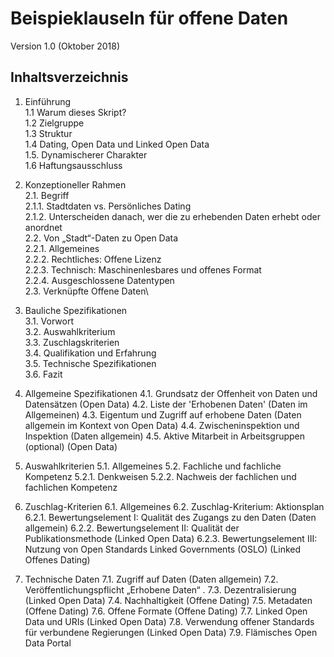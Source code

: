 # Beispieklauseln für offene Daten
Version 1.0 (Oktober 2018)

## Inhaltsverzeichnis

1. Einführung\
  1.1 Warum dieses Skript?\
    1.2 Zielgruppe\
    1.3 Struktur\
    1.4 Dating, Open Data und Linked Open Data\
    1.5. Dynamischerer Charakter\
    1.6 Haftungsausschluss

2. Konzeptioneller Rahmen\
    2.1. Begriff\
        2.1.1. Stadtdaten vs. Persönliches Dating\
        2.1.2. Unterscheiden danach, wer die zu erhebenden Daten erhebt oder anordnet\
    2.2. Von „Stadt“-Daten zu Open Data\
        2.2.1. Allgemeines\
        2.2.2. Rechtliches: Offene Lizenz\
        2.2.3. Technisch: Maschinenlesbares und offenes Format\
        2.2.4. Ausgeschlossene Datentypen\
    2.3. Verknüpfte Offene Daten\

3. Bauliche Spezifikationen\
    3.1. Vorwort\
    3.2. Auswahlkriterium\
    3.3. Zuschlagskriterien\
    3.4. Qualifikation und Erfahrung\
    3.5. Technische Spezifikationen\
    3.6. Fazit

4. Allgemeine Spezifikationen
4.1. Grundsatz der Offenheit von Daten und Datensätzen (Open Data)
4.2. Liste der 'Erhobenen Daten' (Daten im Allgemeinen)
4.3. Eigentum und Zugriff auf erhobene Daten (Daten allgemein im Kontext von Open Data)
4.4. Zwischeninspektion und Inspektion (Daten allgemein)
4.5. Aktive Mitarbeit in Arbeitsgruppen (optional) (Open Data)

5. Auswahlkriterien
5.1. Allgemeines
5.2. Fachliche und fachliche Kompetenz
5.2.1. Denkweisen
5.2.2. Nachweis der fachlichen und fachlichen Kompetenz

6. Zuschlag-Kriterien
6.1. Allgemeines
6.2. Zuschlag-Kriterium: Aktionsplan
6.2.1. Bewertungselement I: Qualität des Zugangs zu den Daten (Daten allgemein)
6.2.2. Bewertungselement II: Qualität der Publikationsmethode (Linked Open Data)
6.2.3. Bewertungselement III: Nutzung von Open Standards Linked Governments (OSLO) (Linked Offenes Dating)

7. Technische Daten
7.1. Zugriff auf Daten (Daten allgemein)
7.2. Veröffentlichungspflicht „Erhobene Daten“ .
7.3. Dezentralisierung (Linked Open Data)
7.4. Nachhaltigkeit (Offene Dating)
7.5. Metadaten (Offene Dating)
7.6. Offene Formate (Offene Dating)
7.7. Linked Open Data und URIs (Linked Open Data)
7.8. Verwendung offener Standards für verbundene Regierungen (Linked Open Data)
7.9. Flämisches Open Data Portal
